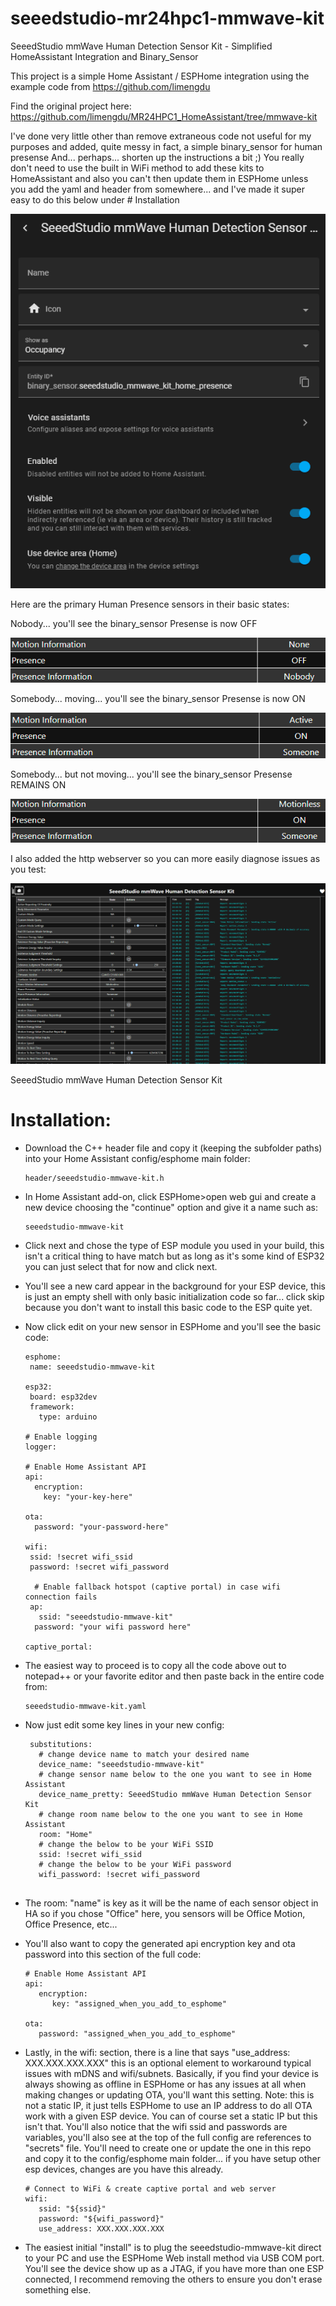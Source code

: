 # seeedstudio-mr24hpc1-mmwave-kit
SeeedStudio mmWave Human Detection Sensor Kit - Simplified HomeAssistant Integration and Binary_Sensor

This project is a simple Home Assistant / ESPHome integration using the example code from https://github.com/limengdu

Find the original project here:
https://github.com/limengdu/MR24HPC1_HomeAssistant/tree/mmwave-kit

I've done very little other than remove extraneous code not useful for my purposes and added, quite messy in fact, a simple binary_sensor for human presense
And... perhaps... shorten up the instructions a bit ;) You really don't need to use the built in WiFi method to add these kits to HomeAssistant and also you can't then update them in ESPHome unless you add the yaml and header from somewhere... and I've made it super easy to do this below under # Installation

![ESP Capive Portal](/static/images/Binary_Sensor.png)

Here are the primary Human Presence sensors in their basic states:

Nobody... you'll see the binary_sensor Presense is now OFF

![ESPHome HA Integration](/static/images/Nobody%20-%20Binary_Sensor%3DOFF.png)

Somebody... moving... you'll see the binary_sensor Presense is now ON

![ESPHome HA Integration](/static/images/Someone%2BActive%20-%20Binary_Sensor%3DON.png)

Somebody... but not moving... you'll see the binary_sensor Presense REMAINS ON

![ESPHome HA Integration](/static/images/Someone%2BMotionless%20-%20Binary_Sensor%3DON.png)

I also added the http webserver so you can more easily diagnose issues as you test:

![ESP Capive Portal](/static/images/ESP32%20Captive%20Portal.png)

SeeedStudio mmWave Human Detection Sensor Kit

# Installation:
 * Download the C++ header file and copy it (keeping the subfolder paths) into your Home Assistant config/esphome main folder:

   ```
   header/seeedstudio-mmwave-kit.h
   
   ```
 
 * In Home Assistant add-on, click ESPHome>open web gui and create a new device choosing the "continue" option and give it a name such as:

   ```
   seeedstudio-mmwave-kit
   
   ```

* Click next and chose the type of ESP module you used in your build, this isn't a critical thing to have match but as long as it's some kind of ESP32 you can just select that for now and click next.
* You'll see a new card appear in the background for your ESP device, this is just an empty shell with only basic initialization code so far... click skip because you don't want to install this basic code to the ESP quite yet.
* Now click edit on your new sensor in ESPHome and you'll see the basic code:
   ```
   esphome:
    name: seeedstudio-mmwave-kit

   esp32:
    board: esp32dev
    framework:
      type: arduino

   # Enable logging
   logger:

   # Enable Home Assistant API
   api:
     encryption:
       key: "your-key-here"

   ota:
     password: "your-password-here"

   wifi:
    ssid: !secret wifi_ssid
    password: !secret wifi_password

     # Enable fallback hotspot (captive portal) in case wifi connection fails
    ap:
      ssid: "seeedstudio-mmwave-kit"
     password: "your wifi password here"

   captive_portal:
   ```

* The easiest way to proceed is to copy all the code above out to notepad++ or your favorite editor and then paste back in the entire code from:
   ```
   seeedstudio-mmwave-kit.yaml
   ```
* Now just edit some key lines in your new config:

   ```
    substitutions:
      # change device name to match your desired name
      device_name: "seeedstudio-mmwave-kit"
      # change sensor name below to the one you want to see in Home Assistant
      device_name_pretty: SeeedStudio mmWave Human Detection Sensor Kit
      # change room name below to the one you want to see in Home Assistant
      room: "Home"
      # change the below to be your WiFi SSID
      ssid: !secret wifi_ssid
      # change the below to be your WiFi password
      wifi_password: !secret wifi_password
      
   ```
* The room: "name" is key as it will be the name of each sensor object in HA so if you chose "Office" here, you sensors will be Office Motion, Office Presence, etc...

* You'll also want to copy the generated api encryption key and ota password into this section of the full code:

   ```
   # Enable Home Assistant API
   api:
      encryption:
         key: "assigned_when_you_add_to_esphome"

   ota:
      password: "assigned_when_you_add_to_esphome"
   ```

* Lastly, in the wifi: section, there is a line that says "use_address: XXX.XXX.XXX.XXX" this is an optional element to workaround typical issues with mDNS and wifi/subnets. Basically, if you find your device is always showing as offline in ESPHome or has any issues at all when making changes or updating OTA, you'll want this setting. Note: this is not a static IP, it just tells ESPHome to use an IP address to do all OTA work with a given ESP device. You can of course set a static IP but this isn't that. You'll also notice that the wifi ssid and passwords are variables, you'll also see at the top of the full config are references to "secrets" file. You'll need to create one or update the one in this repo and copy it to the config/esphome main folder... if you have setup other esp devices, changes are you have this already.

   ```
   # Connect to WiFi & create captive portal and web server
   wifi:
      ssid: "${ssid}"
      password: "${wifi_password}"
      use_address: XXX.XXX.XXX.XXX
   ```
* The easiest initial "install" is to plug the seeedstudio-mmwave-kit direct to your PC and use the ESPHome Web install method via USB COM port. You'll see the device show up as a JTAG, if you have more than one ESP connected, I recommend removing the others to ensure you don't erase something else.
